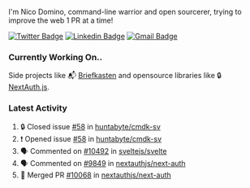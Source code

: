 
I'm Nico Domino, command-line warrior and open sourcerer, trying to improve the web 1 PR at a time!

[![Twitter Badge](https://img.shields.io/badge/-@ndom91-1ca0f1?style=flat-square&labelColor=1ca0f1&logo=twitter&logoColor=white&link=https://twitter.com/ndom91)](https://twitter.com/ndom91) [![Linkedin Badge](https://img.shields.io/badge/-ndom91-blue?style=flat-square&logo=Linkedin&logoColor=white&link=https://www.linkedin.com/in/ndom91/)](https://www.linkedin.com/in/ndom91/) [![Gmail Badge](https://img.shields.io/badge/-yo@ndo.dev-c14438?style=flat-square&logo=mail.ru&logoColor=white&link=mailto:yo@ndo.dev)](mailto:yo@ndo.dev)

### Currently Working On..

Side projects like 📬 [Briefkasten](https://briefkastenhq.com) and opensource libraries like 🔒 [NextAuth.js](https://github.com/nextauthjs/next-auth).

<!--START_SECTION_PROFILE_VIEWS:readme-info-->
<!--END_SECTION_PROFILE_VIEWS:readme-info-->

<!--START_SECTION_DAILY_COMMIT:readme-info-->
<!--END_SECTION_DAILY_COMMIT:readme-info-->

<!--START_SECTION_WEEKLY_COMMIT:readme-info-->
<!--END_SECTION_WEEKLY_COMMIT:readme-info-->

### Latest Activity

<!--START_SECTION:activity-->
1. 🔒 Closed issue [#58](https://github.com/huntabyte/cmdk-sv/issues/58) in [huntabyte/cmdk-sv](https://github.com/huntabyte/cmdk-sv)
2. ❗ Opened issue [#58](https://github.com/huntabyte/cmdk-sv/issues/58) in [huntabyte/cmdk-sv](https://github.com/huntabyte/cmdk-sv)
3. 🗣 Commented on [#10492](https://github.com/sveltejs/svelte/issues/10492#issuecomment-1954650335) in [sveltejs/svelte](https://github.com/sveltejs/svelte)
4. 🗣 Commented on [#9849](https://github.com/nextauthjs/next-auth/pull/9849#issuecomment-1952240354) in [nextauthjs/next-auth](https://github.com/nextauthjs/next-auth)
5. 🎉 Merged PR [#10068](https://github.com/nextauthjs/next-auth/pull/10068) in [nextauthjs/next-auth](https://github.com/nextauthjs/next-auth)
<!--END_SECTION:activity-->

